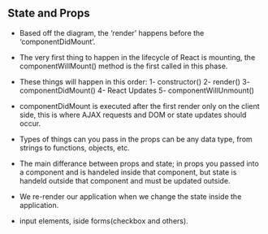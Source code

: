 ## State and Props

- Based off the diagram, the ‘render’ happens before the ‘componentDidMount’.
- The very first thing to happen in the lifecycle of React is mounting, the componentWillMount() method is the first called in this phase.
- These things will happen in this order:
   1- constructor()
   2- render()
   3- componentDidMount()
   4- React Updates
   5- componentWillUnmount()

- componentDidMount is executed after the first render only on the client side, this is where AJAX requests and DOM or state updates should occur.


- Types of things can you pass in the props can be any data type, from strings to functions, objects, etc.
- The main differance between props and state; in props you passed into a component and is handeled inside that component, but state is handeld outside that component and must be updated outside.
- We re-render our application when we change the state inside the application.
- input elements, iside forms(checkbox and others).

